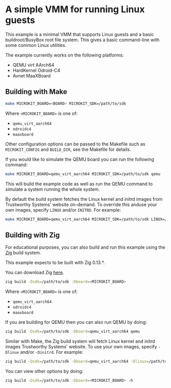 <!--
     Copyright 2024, UNSW
     SPDX-License-Identifier: CC-BY-SA-4.0
-->

# A simple VMM for running Linux guests

This example is a minimal VMM that supports Linux guests and a basic
buildroot/BusyBox root file system. This gives a basic command-line with some
common Linux utilities.

The example currently works on the following platforms:
* QEMU virt AArch64
* HardKernel Odroid-C4
* Avnet MaaXBoard

## Building with Make

```sh
make MICROKIT_BOARD=<BOARD> MICROKIT_SDK=/path/to/sdk
```

Where `<MICROKIT_BOARD>` is one of:
* `qemu_virt_aarch64`
* `odroidc4`
* `maaxboard`

Other configuration options can be passed to the Makefile such as `MICROKIT_CONFIG`
and `BUILD_DIR`, see the Makefile for details.

If you would like to simulate the QEMU board you can run the following command:
```sh
make MICROKIT_BOARD=qemu_virt_aarch64 MICROKIT_SDK=/path/to/sdk qemu
```

This will build the example code as well as run the QEMU command to simulate a
system running the whole system.

By default the build system fetches the Linux kernel and initrd images from
Trustworthy Systems' website on-demand. To override this anduse your own images,
specify `LINUX` and/or `INITRD`. For example:

```sh
make MICROKIT_BOARD=qemu_virt_aarch64 MICROKIT_SDK=/path/to/sdk LINUX=/path/to/linux INITRD=/path/to/initrd qemu
```

## Building with Zig

For educational purposes, you can also build and run this example using the
[Zig](https://ziglang.org/) build system.

This example expects to be built with Zig 0.13.*.

You can download Zig [here](https://ziglang.org/download/).

```sh
zig build -Dsdk=/path/to/sdk -Dboard=<MICROKIT_BOARD>
```

Where `<MICROKIT_BOARD>` is one of:
* `qemu_virt_aarch64`
* `odroidc4`
* `maaxboard`

If you are building for QEMU then you can also run QEMU by doing:
```sh
zig build -Dsdk=/path/to/sdk -Dboard=qemu_virt_aarch64 qemu
```

Similar with Make, the Zig build system will fetch Linux kernel and initrd images
Trustworthy Systems' website. To use your own images, specify `-Dlinux` and/or
`-Dinitrd`. For example:

```sh
zig build -Dsdk=/path/to/sdk -Dboard=qemu_virt_aarch64 -Dlinux=/path/to/linux -Dinitrd=/path/to/initrd qemu
```

You can view other options by doing:
```sh
zig build -Dsdk=/path/to/sdk -Dboard=<MICROKIT_BOARD> -h
```

